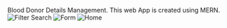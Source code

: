 Blood Donor Details Management.
This web App is created using MERN.
![Filter Search](https://user-images.githubusercontent.com/95035265/204132124-ae5b04b1-277c-4024-a0a7-08595ad83aea.png)
![Form](https://user-images.githubusercontent.com/95035265/204132129-abec1b0d-5094-4428-9a90-a52ce1d48992.png)
![Home](https://user-images.githubusercontent.com/95035265/204132131-240627f4-2e4d-4f99-a1a2-041abc04a06d.png)
